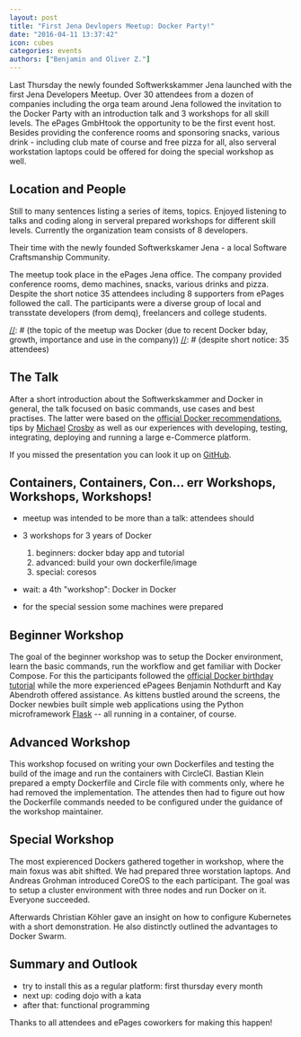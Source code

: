 ```yaml
---
layout: post
title: "First Jena Devlopers Meetup: Docker Party!"
date: "2016-04-11 13:37:42"
icon: cubes
categories: events
authors: ["Benjamin and Oliver Z."]
---
```


Last Thursday the newly founded Softwerkskammer Jena launched with the first Jena Developers Meetup. 
Over 30 attendees from a dozen of companies including the orga team around Jena followed the invitation to the Docker Party with an introduction talk and 3 workshops for all skill levels. 
The ePages GmbHtook the opportunity to be the first event host. 
Besides providing the conference rooms and sponsoring snacks, various drink - including club mate of course and free pizza for all, also serveral workstation laptops could be offered for doing the special workshop as well.

## Location and People

Still to many sentences listing a series of items, topics. 
Enjoyed listening to talks and coding along in serveral prepared workshops for different skill levels. 
Currently the organization team consists of 8 developers. 

Their time with the newly founded Softwerkskamer Jena - a local Software Craftsmanship Community.

The meetup took place in the ePages Jena office. The company provided conference rooms, demo machines, snacks, various drinks and pizza.
Despite the short notice 35 attendees including 8 supporters from ePages followed the call. 
The participants were a diverse group of local and transstate developers (from demq), freelancers and college students.

[//]: # (ePages hosted the first Softwerkskammer Jena meetup last thursday)
[//]: # (the Softwerkskammer is a group of developers caring about software craftsmanship)
[//]: # (the topic of the meetup was Docker (due to recent Docker bday, growth, importance and use in the company))
[//]: # (despite short notice: 35 attendees)


## The Talk

After a short introduction about the Softwerkskammer and Docker in general, the talk focused on basic commands, use cases and best practises. 
The latter were based on the [official Docker recommendations](https://docs.docker.com/engine/userguide/eng-image/dockerfile_best-practices), tips by [Michael](http://crosbymichael.com/dockerfile-best-practices.html) [Crosby](http://crosbymichael.com/dockerfile-best-practices-take-2.html) as well as our experiences with developing, testing, integrating, deploying and running a large e-Commerce platform.

If you missed the presentation you can look it up on [GitHub](https://github.com/jenadevs/jenadevs-meetup-001-docker-party).

## Containers, Containers, Con... err Workshops, Workshops, Workshops!

* meetup was intended to be more than a talk: attendees should 

* 3 workshops for 3 years of Docker

  1. beginners: docker bday app and tutorial
  2. advanced: build your own dockerfile/image
  3. special: coresos
  
* wait: a 4th "workshop": Docker in Docker
* for the special session some machines were prepared 

## Beginner Workshop

The goal of the beginner workshop was to setup the Docker environment, learn the basic commands, run the workflow and get familiar with Docker Compose.
For this the participants followed the [official Docker birthday tutorial](https://github.com/docker/docker-birthday-3/blob/master/tutorial.md) while the more experienced ePagees Benjamin Nothdurft and Kay Abendroth offered assistance.
As kittens bustled around the screens, the Docker newbies built simple web applications using the Python microframework [Flask](http://flask.pocoo.org/) -- all running in a container, of course.

## Advanced Workshop

This workshop focused on writing your own Dockerfiles and testing the build of the image and run the containers with CircleCI. Bastian Klein prepared a empty Dockerfile and Circle file with comments only, where he had removed the implementation. The attendes then had to figure out how the Dockerfile commands needed to be configured under the guidance of the workshop maintainer.

## Special Workshop

The most expierenced Dockers gathered together in workshop, where the main foxus was abit shifted. We had prepared three worstation laptops. And Andreas Grohman introduced CoreOS to the each participant. The goal was to setup a cluster environment with three nodes and run Docker on it. Everyone succeeded.

Afterwards Christian Köhler gave an insight on how to configure Kubernetes with a short demonstration. He also distinctly outlined the advantages to Docker Swarm.

## Summary and Outlook

* try to install this as a regular platform: first thursday every month
* next up: coding dojo with a kata
* after that: functional programming

Thanks to all attendees and ePages coworkers for making this happen!

